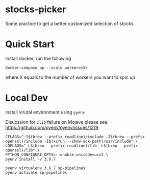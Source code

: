 # stocks-picker
Some practice to get a better customized selection of stocks.

# Quick Start

Install docker, run the following

```
docker-compose up --scale worker=<X>
```

where X equals to the number of workers you want to spin up

# Local Dev

Install virutal environment using `pyenv`

Disucssion for `zlib` failure on Mojave please see: https://github.com/pyenv/pyenv/issues/1219

```
CFLAGS="-I$(brew --prefix readline)/include -I$(brew --prefix openssl)/include -I$(xcrun --show-sdk-path)/usr/include" \
LDFLAGS="-L$(brew --prefix readline)/lib -L$(brew --prefix openssl)/lib" \
PYTHON_CONFIGURE_OPTS=--enable-unicode=ucs2 \
pyenv install -v 3.6.7

pyenv virtualenv 3.6.7 sp-pipelines
pyenv activate sp-pipelines
```



